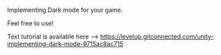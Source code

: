 Implementing Dark mode for your game.

Feel free to use!

Text tutorial is available here --> https://levelup.gitconnected.com/unity-implementing-dark-mode-9715ac8ac715
